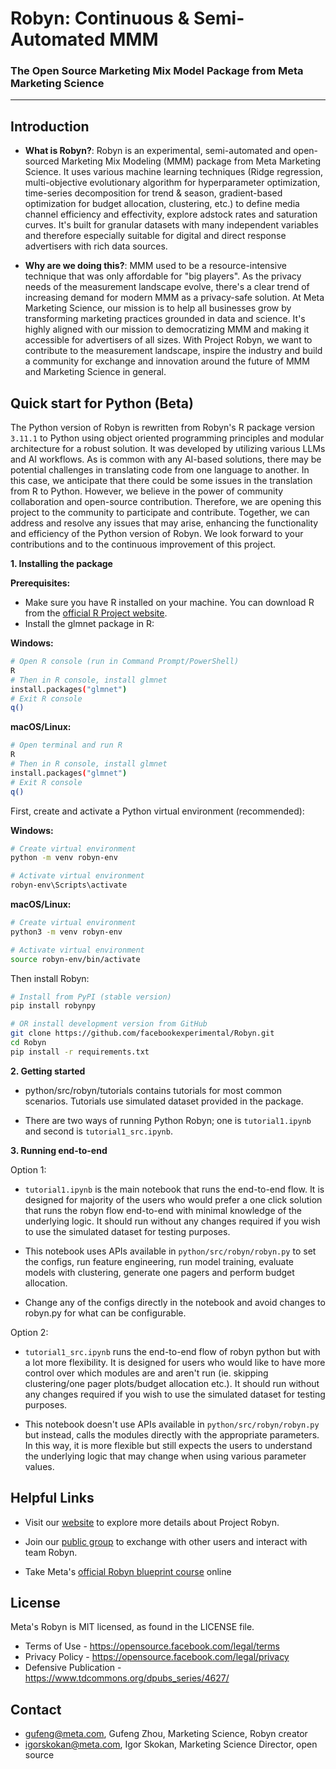 # Robyn: Continuous & Semi-Automated MMM
### The Open Source Marketing Mix Model Package from Meta Marketing Science
<!-- [![Pypi\\\_Status\\\_Badge]([https://www.r-pkg.org/badges/version/Robyn)](https://cran.r-project.org/package=Robyn)](https://www.r-pkg.org/badges/version/Robyn)](https://cran.r-project.org/package=Robyn)) [![Downloads]([https://cranlogs.r-pkg.org/badges/grand-total/Robyn?color=green)](https://cranlogs.r-pkg.org/badges/grand-total/Robyn?color=green)](https://cranlogs.r-pkg.org/badges/grand-total/Robyn?color=green)](https://cranlogs.r-pkg.org/badges/grand-total/Robyn?color=green)) [![Site]([https://img.shields.io/badge/site-Robyn-blue.svg)](https://facebookexperimental.github.io/Robyn/)](https://img.shields.io/badge/site-Robyn-blue.svg)](https://facebookexperimental.github.io/Robyn/)) [![Facebook]([https://img.shields.io/badge/group-Facebook-blue.svg)](https://www.facebook.com/groups/robynmmm/)](https://img.shields.io/badge/group-Facebook-blue.svg)](https://www.facebook.com/groups/robynmmm/)) [![CodeFactor]([https://www.codefactor.io/repository/github/facebookexperimental/robyn/badge)](https://www.codefactor.io/repository/github/facebookexperimental/robyn)](https://www.codefactor.io/repository/github/facebookexperimental/robyn/badge)](https://www.codefactor.io/repository/github/facebookexperimental/robyn)) -->
---

## Introduction

  * **What is Robyn?**: Robyn is an experimental, semi-automated and open-sourced Marketing Mix Modeling (MMM) package from Meta Marketing Science. It uses various machine learning techniques (Ridge regression, multi-objective evolutionary algorithm for hyperparameter optimization, time-series decomposition for trend & season, gradient-based optimization for budget allocation, clustering, etc.) to define media channel efficiency and effectivity, explore adstock rates and saturation curves. It's built for granular datasets with many independent variables and therefore especially suitable for digital and direct response advertisers with rich data sources. 
  
  * **Why are we doing this?**: MMM used to be a resource-intensive technique that was only affordable for "big players". As the privacy needs of the measurement landscape evolve, there's a clear trend of increasing demand for modern MMM as a privacy-safe solution. At Meta Marketing Science, our mission is to help all businesses grow by transforming marketing practices grounded in data and science. It's highly aligned with our mission to democratizing MMM and making it accessible for advertisers of all sizes. With Project Robyn, we want to contribute to the measurement landscape, inspire the industry and build a community for exchange and innovation around the future of MMM and Marketing Science in general.
  
## Quick start for Python (Beta)

  The Python version of Robyn is rewritten from Robyn's R package version `3.11.1` to Python using object oriented programming principles and modular architecture for a robust solution. It was developed by utilizing various LLMs and AI workflows. As is common with any AI-based solutions, there may be potential challenges in translating code from one language to another.
  In this case, we anticipate that there could be some issues in the translation from R to Python. However, we believe in the power of community collaboration and open-source contribution. Therefore, we are opening this project to the community to participate and contribute.
  Together, we can address and resolve any issues that may arise, enhancing the functionality and efficiency of the Python version of Robyn. We look forward to your contributions and to the continuous improvement of this project.

**1. Installing the package**

**Prerequisites:**
* Make sure you have R installed on your machine. You can download R from the [official R Project website](https://www.r-project.org/).
* Install the glmnet package in R:

**Windows:**
```bash
# Open R console (run in Command Prompt/PowerShell)
R
# Then in R console, install glmnet
install.packages("glmnet")
# Exit R console
q()
```

**macOS/Linux:**
```bash
# Open terminal and run R
R
# Then in R console, install glmnet
install.packages("glmnet")
# Exit R console
q()
```

First, create and activate a Python virtual environment (recommended):

**Windows:**
```bash
# Create virtual environment
python -m venv robyn-env

# Activate virtual environment
robyn-env\Scripts\activate
```

**macOS/Linux:**
```bash
# Create virtual environment
python3 -m venv robyn-env

# Activate virtual environment
source robyn-env/bin/activate
```

Then install Robyn:
```bash
# Install from PyPI (stable version)
pip install robynpy

# OR install development version from GitHub
git clone https://github.com/facebookexperimental/Robyn.git
cd Robyn
pip install -r requirements.txt
```

  
**2. Getting started**

  * python/src/robyn/tutorials contains tutorials for most common scenarios. Tutorials use simulated dataset provided in the package.

  * There are two ways of running Python Robyn; one is `tutorial1.ipynb` and second is `tutorial1_src.ipynb`.

**3. Running end-to-end**

Option 1:
  * `tutorial1.ipynb` is the main notebook that runs the end-to-end flow. It is designed for majority of the users who would prefer a one click solution that runs the robyn flow end-to-end with minimal knowledge of the underlying logic. It should run without any changes required if you wish to use the simulated dataset for testing purposes. 

  * This notebook uses APIs available in `python/src/robyn/robyn.py` to set the configs, run feature engineering, run model training, evaluate models with clustering, generate one pagers and perform budget allocation.
  
  * Change any of the configs directly in the notebook and avoid changes to robyn.py for what can be configurable.

Option 2:
  * `tutorial1_src.ipynb` runs the end-to-end flow of robyn python but with a lot more flexibility. It is designed for users who would like to have more control over which modules are and aren't run (ie. skipping clustering/one pager plots/budget allocation etc.). It should run without any changes required if you wish to use the simulated dataset for testing purposes. 

  * This notebook doesn't use APIs available in `python/src/robyn/robyn.py` but instead, calls the modules directly with the appropriate parameters. In this way, it is more flexible but still expects the users to understand the underlying logic that may change when using various parameter values.

## Helpful Links

  * Visit our [website](https://facebookexperimental.github.io/Robyn/) to explore more details about Project Robyn.
  
  * Join our [public group](https://www.facebook.com/groups/robyn/) to exchange with other users and interact with team Robyn.
  
  * Take Meta's [official Robyn blueprint course](https://www.facebookblueprint.com/student/path/253121-marketing-mix-models?utm_source=readme) online 

## License

Meta's Robyn is MIT licensed, as found in the LICENSE file.

- Terms of Use - https://opensource.facebook.com/legal/terms 
- Privacy Policy - https://opensource.facebook.com/legal/privacy
- Defensive Publication - https://www.tdcommons.org/dpubs_series/4627/

## Contact

* gufeng@meta.com, Gufeng Zhou, Marketing Science, Robyn creator
* igorskokan@meta.com, Igor Skokan, Marketing Science Director, open source
